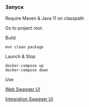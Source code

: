 #
### Запуск

Require Maven & Java 11 on classpath
 
Go to project root.
 
Build

    mvn clean package
    
Launch & Stop
    
    docker-compose up 
    docker-compose down
    
Use

[Web Swagger UI](http://localhost:8080/swagger-ui.html)

[Integration Swagger UI](http://localhost:8081/swagger-ui.html)    



